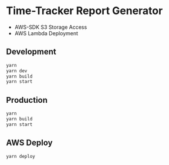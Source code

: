 # Time-Tracker Report Generator

* AWS-SDK S3 Storage Access
* AWS Lambda Deployment

## Development

```bash
yarn
yarn dev
yarn build
yarn start
```

## Production

```bash
yarn
yarn build
yarn start
```

## AWS Deploy

```bash
yarn deploy
```